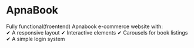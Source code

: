 # ApnaBook
Fully functional(froentend) Apnabook e-commerce website with:  
✔ A responsive layout
✔ Interactive elements
✔ Carousels for book listings
✔ A simple login system
